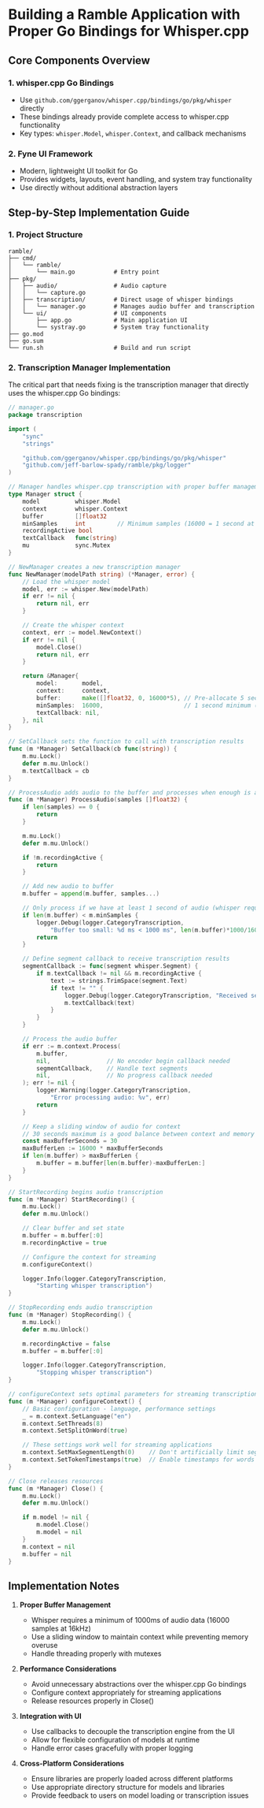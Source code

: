 # Building a Ramble Application with Proper Go Bindings for Whisper.cpp

## Core Components Overview

### 1. whisper.cpp Go Bindings
- Use `github.com/ggerganov/whisper.cpp/bindings/go/pkg/whisper` directly
- These bindings already provide complete access to whisper.cpp functionality
- Key types: `whisper.Model`, `whisper.Context`, and callback mechanisms

### 2. Fyne UI Framework
- Modern, lightweight UI toolkit for Go
- Provides widgets, layouts, event handling, and system tray functionality
- Use directly without additional abstraction layers

## Step-by-Step Implementation Guide

### 1. Project Structure
```
ramble/
├── cmd/
│   └── ramble/
│       └── main.go           # Entry point
├── pkg/
│   ├── audio/                # Audio capture
│   │   └── capture.go
│   ├── transcription/        # Direct usage of whisper bindings
│   │   └── manager.go        # Manages audio buffer and transcription
│   └── ui/                   # UI components
│       ├── app.go            # Main application UI
│       └── systray.go        # System tray functionality
├── go.mod
├── go.sum
└── run.sh                    # Build and run script
```

### 2. Transcription Manager Implementation

The critical part that needs fixing is the transcription manager that directly uses the whisper.cpp Go bindings:

```go
// manager.go
package transcription

import (
    "sync"
    "strings"

    "github.com/ggerganov/whisper.cpp/bindings/go/pkg/whisper"
    "github.com/jeff-barlow-spady/ramble/pkg/logger"
)

// Manager handles whisper.cpp transcription with proper buffer management
type Manager struct {
    model          whisper.Model
    context        whisper.Context
    buffer         []float32
    minSamples     int         // Minimum samples (16000 = 1 second at 16kHz)
    recordingActive bool
    textCallback   func(string)
    mu             sync.Mutex
}

// NewManager creates a new transcription manager
func NewManager(modelPath string) (*Manager, error) {
    // Load the whisper model
    model, err := whisper.New(modelPath)
    if err != nil {
        return nil, err
    }

    // Create the whisper context
    context, err := model.NewContext()
    if err != nil {
        model.Close()
        return nil, err
    }

    return &Manager{
        model:       model,
        context:     context,
        buffer:      make([]float32, 0, 16000*5), // Pre-allocate 5 seconds
        minSamples:  16000,                       // 1 second minimum (16kHz)
        textCallback: nil,
    }, nil
}

// SetCallback sets the function to call with transcription results
func (m *Manager) SetCallback(cb func(string)) {
    m.mu.Lock()
    defer m.mu.Unlock()
    m.textCallback = cb
}

// ProcessAudio adds audio to the buffer and processes when enough is available
func (m *Manager) ProcessAudio(samples []float32) {
    if len(samples) == 0 {
        return
    }

    m.mu.Lock()
    defer m.mu.Unlock()

    if !m.recordingActive {
        return
    }

    // Add new audio to buffer
    m.buffer = append(m.buffer, samples...)

    // Only process if we have at least 1 second of audio (whisper requirement)
    if len(m.buffer) < m.minSamples {
        logger.Debug(logger.CategoryTranscription,
            "Buffer too small: %d ms < 1000 ms", len(m.buffer)*1000/16000)
        return
    }

    // Define segment callback to receive transcription results
    segmentCallback := func(segment whisper.Segment) {
        if m.textCallback != nil && m.recordingActive {
            text := strings.TrimSpace(segment.Text)
            if text != "" {
                logger.Debug(logger.CategoryTranscription, "Received segment: %s", text)
                m.textCallback(text)
            }
        }
    }

    // Process the audio buffer
    if err := m.context.Process(
        m.buffer,
        nil,                // No encoder begin callback needed
        segmentCallback,    // Handle text segments
        nil,                // No progress callback needed
    ); err != nil {
        logger.Warning(logger.CategoryTranscription,
            "Error processing audio: %v", err)
        return
    }

    // Keep a sliding window of audio for context
    // 30 seconds maximum is a good balance between context and memory usage
    const maxBufferSeconds = 30
    maxBufferLen := 16000 * maxBufferSeconds
    if len(m.buffer) > maxBufferLen {
        m.buffer = m.buffer[len(m.buffer)-maxBufferLen:]
    }
}

// StartRecording begins audio transcription
func (m *Manager) StartRecording() {
    m.mu.Lock()
    defer m.mu.Unlock()

    // Clear buffer and set state
    m.buffer = m.buffer[:0]
    m.recordingActive = true

    // Configure the context for streaming
    m.configureContext()

    logger.Info(logger.CategoryTranscription,
        "Starting whisper transcription")
}

// StopRecording ends audio transcription
func (m *Manager) StopRecording() {
    m.mu.Lock()
    defer m.mu.Unlock()

    m.recordingActive = false
    m.buffer = m.buffer[:0]

    logger.Info(logger.CategoryTranscription,
        "Stopping whisper transcription")
}

// configureContext sets optimal parameters for streaming transcription
func (m *Manager) configureContext() {
    // Basic configuration - language, performance settings
    _ = m.context.SetLanguage("en")
    m.context.SetThreads(8)
    m.context.SetSplitOnWord(true)

    // These settings work well for streaming applications
    m.context.SetMaxSegmentLength(0)    // Don't artificially limit segments
    m.context.SetTokenTimestamps(true)  // Enable timestamps for words
}

// Close releases resources
func (m *Manager) Close() {
    m.mu.Lock()
    defer m.mu.Unlock()

    if m.model != nil {
        m.model.Close()
        m.model = nil
    }
    m.context = nil
    m.buffer = nil
}
```

## Implementation Notes

1. **Proper Buffer Management**
   - Whisper requires a minimum of 1000ms of audio data (16000 samples at 16kHz)
   - Use a sliding window to maintain context while preventing memory overuse
   - Handle threading properly with mutexes

2. **Performance Considerations**
   - Avoid unnecessary abstractions over the whisper.cpp Go bindings
   - Configure context appropriately for streaming applications
   - Release resources properly in Close()

3. **Integration with UI**
   - Use callbacks to decouple the transcription engine from the UI
   - Allow for flexible configuration of models at runtime
   - Handle error cases gracefully with proper logging

4. **Cross-Platform Considerations**
   - Ensure libraries are properly loaded across different platforms
   - Use appropriate directory structure for models and libraries
   - Provide feedback to users on model loading or transcription issues